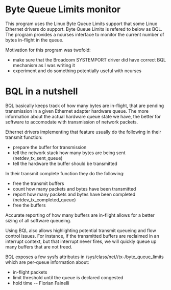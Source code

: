 Byte Queue Limits monitor
========================

This program uses the Linux Byte Queue Limits support that some Linux Ethernet
drivers do support. Byte Queue Limits is refered to below as BQL. The program
provides a ncurses interface to monitor the current number of bytes in-flight in
the queue.

Motivation for this program was twofold:
- make sure that the Broadcom SYSTEMPORT driver did have correct BQL mechanism
  as I was writing it
- experiment and do something potentially useful with ncurses

BQL in a nutshell
=================

BQL basically keeps track of how many bytes are in-flight, that are pending
transmission in a given Ethernet adapter hardware queue. The more information
about the actual hardware queue state we have, the better for software to
accomodate with transmission of network packets.

Ethernet drivers implementing that feature usually do the following in their
transmit function:

- prepare the buffer for transmission
- tell the network stack how many bytes are being sent (netdev_tx_sent_queue)
- tell the hardware the buffer should be transmitted

In their transmit complete function they do the following:

- free the transmit buffers
- count how many packets and bytes have been transmitted
- report how many packets and bytes have been completed
  (netdev_tx_completed_queue)
- free the buffers

Accurate reporting of how many buffers are in-flight allows for a better sizing
of all software queueing.

Using BQL also allows highlighting potential transmit queueing and flow control
issues. For instance, if the transmitted buffers are reclaimed in an interrupt
context, but that interrupt never fires, we will quickly queue up many buffers
that are not freed.

BQL exposes a few sysfs attributes in
/sys/class/net/<interface>/tx-<queue>/byte_queue_limits which are per-queue
information about:

- in-flight packets
- limit threshold until the queue is declared congested
- hold time
--
Florian Fainelli
